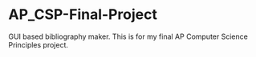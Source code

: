 # AP_CSP-Final-Project
GUI based bibliography maker. This is for my final AP Computer Science Principles project.

